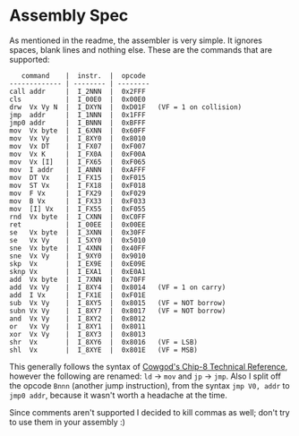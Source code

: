 # Assembly Spec

As mentioned in the readme, the assembler is very simple. It ignores spaces, blank lines and nothing else. These are the commands that are supported:

```
   command    |  instr.  |  opcode
------------- | -------- | --------
call addr     |  I_2NNN  |  0x2FFF
cls           |  I_00E0  |  0x00E0
drw  Vx Vy N  |  I_DXYN  |  0xD01F   (VF = 1 on collision)
jmp  addr     |  I_1NNN  |  0x1FFF
jmp0 addr     |  I_BNNN  |  0xBFFF
mov  Vx byte  |  I_6XNN  |  0x60FF
mov  Vx Vy    |  I_8XY0  |  0x8010
mov  Vx DT    |  I_FX07  |  0xF007
mov  Vx K     |  I_FX0A  |  0xF00A
mov  Vx [I]   |  I_FX65  |  0xF065
mov  I addr   |  I_ANNN  |  0xAFFF
mov  DT Vx    |  I_FX15  |  0xF015
mov  ST Vx    |  I_FX18  |  0xF018
mov  F Vx     |  I_FX29  |  0xF029
mov  B Vx     |  I_FX33  |  0xF033
mov  [I] Vx   |  I_FX55  |  0xF055
rnd  Vx byte  |  I_CXNN  |  0xC0FF
ret           |  I_00EE  |  0x00EE
se   Vx byte  |  I_3XNN  |  0x30FF
se   Vx Vy    |  I_5XY0  |  0x5010
sne  Vx byte  |  I_4XNN  |  0x40FF
sne  Vx Vy    |  I_9XY0  |  0x9010
skp  Vx       |  I_EX9E  |  0xE09E
sknp Vx       |  I_EXA1  |  0xE0A1
add  Vx byte  |  I_7XNN  |  0x70FF
add  Vx Vy    |  I_8XY4  |  0x8014   (VF = 1 on carry)
add  I Vx     |  I_FX1E  |  0xF01E
sub  Vx Vy    |  I_8XY5  |  0x8015   (VF = NOT borrow)
subn Vx Vy    |  I_8XY7  |  0x8017   (VF = NOT borrow)
and  Vx Vy    |  I_8XY2  |  0x8012
or   Vx Vy    |  I_8XY1  |  0x8011
xor  Vx Vy    |  I_8XY3  |  0x8013
shr  Vx       |  I_8XY6  |  0x8016   (VF = LSB)
shl  Vx       |  I_8XYE  |  0x801E   (VF = MSB)
```

This generally follows the syntax of [Cowgod's Chip-8 Technical Reference](http://devernay.free.fr/hacks/chip8/C8TECH10.HTM), however the following are renamed: `ld` -> `mov` and `jp` -> `jmp`. Also I split off the opcode `Bnnn` (another jump instruction), from the syntax `jmp V0, addr` to `jmp0 addr`, because it wasn't worth a headache at the time.

Since comments aren't supported I decided to kill commas as well; don't try to use them in your assembly :)
